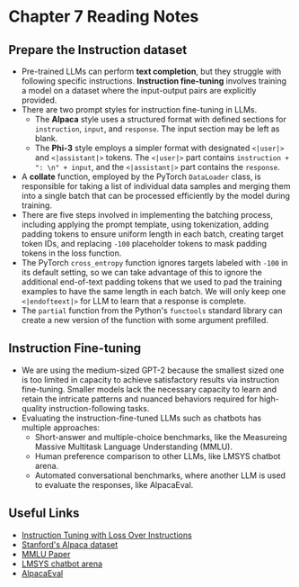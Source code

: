 # Chapter 7 Reading Notes

## Prepare the Instruction dataset
- Pre-trained LLMs can perform **text completion**, but they struggle with following specific instructions. **Instruction fine-tuning** involves training a model on a dataset where the input-output pairs are explicitly provided.
- There are two prompt styles for instruction fine-tuning in LLMs.
    - The **Alpaca** style uses a structured format with defined sections for `instruction`, `input`, and `response`. The input section may be left as blank.
    - The **Phi-3** style employs a simpler format with designated `<|user|>` and `<|assistant|>` tokens. The `<|user|>` part contains `instruction + ": \n" + input`, and the `<|assistant|>` part contains the `response`.
- A **collate** function, employed by the PyTorch `DataLoader` class, is responsible for taking a list of individual data samples and merging them into a single batch that can be processed efficiently by the model during training. 
- There are five steps involved in implementing the batching process, including applying the prompt template, using tokenization, adding padding tokens to ensure uniform length in each batch, creating target token IDs, and replacing `-100` placeholder tokens to mask padding tokens in the loss function.
- The PyTorch `cross_entropy` function ignores targets labeled with `-100` in its default setting, so we can take advantage of this to ignore the additional end-of-text padding tokens that we used to pad the training examples to have the same length in each batch. We will only keep one `<|endofteext|>` for LLM to learn that a response is complete.
- The `partial` function from the Python's `functools` standard library can create a new version of the function with some argument prefilled.

## Instruction Fine-tuning
- We are using the medium-sized GPT-2 because the smallest sized one is too limited in capacity to achieve satisfactory results via instruction fine-tuning. Smaller models lack the necessary capacity to learn and retain the intricate patterns and nuanced behaviors required for high-quality instruction-following tasks.
- Evaluating the instruction-fine-tuned LLMs such as chatbots has multiple approaches:
    - Short-answer and multiple-choice benchmarks, like the Measureing Massive Multitask Language Understanding (MMLU).
    - Human preference comparison to other LLMs, like LMSYS chatbot arena.
    - Automated conversational benchmarks, where another LLM is used to evaluate the responses, like AlpacaEval. 

## Useful Links
- [Instruction Tuning with Loss Over Instructions](https://arxiv.org/abs/2405.14394)
- [Stanford's Alpaca dataset](https://github.com/tatsu-lab/stanford_alpaca)
- [MMLU Paper](https://arxiv.org/abs/2009.03300)
- [LMSYS chatbot arena](https://lmarena.ai/)
- [AlpacaEval](https://tatsu-lab.github.io/alpaca_eval/)